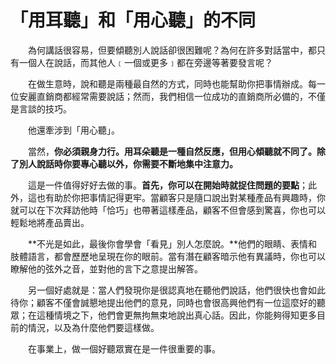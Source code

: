 # 「用耳聽」和「用心聽」的不同

&emsp;&emsp;為何講話很容易，但要傾聽別人說話卻很困難呢？為何在許多對話當中，都只有一個人在說話，而其他人﹝一個或更多﹞都在旁邊等著要發言呢？

&emsp;&emsp;在做生意時，說和聽是兩種最自然的方式，同時也能幫助你把事情辦成。每一位安麗直銷商都經常需要說話；然而，我們相信一位成功的直銷商所必備的，不僅是言談的技巧。

&emsp;&emsp;他還牽涉到「用心聽」。

&emsp;&emsp;當然，**你必須親身力行。用耳朵聽是一種自然反應，但用心傾聽就不同了。除了別人說話時你要專心聽以外，你需要不斷地集中注意力。**

&emsp;&emsp;這是一件值得好好去做的事。**首先，你可以在開始時就捉住問題的要點**；此外，這也有助於你把事情記得更牢。當顧客只是隨口說出對某種產品有興趣時，你就可以在下次拜訪他時「恰巧」也帶著這樣產品，顧客不但會感到驚喜，你也可以輕鬆地將產品賣出。

&emsp;&emsp;**不光是如此，最後你會學會「看見」別人怎麼說。**他們的眼睛、表情和肢體語言，都會歷歷地呈現在你的眼前。當有潛在顧客暗示他有異議時，你也可以瞭解他的弦外之音，並對他的言下之意提出解答。

&emsp;&emsp;另一個好處就是：當人們發現你是很認真地在聽他們說話，他們很快也會如此待你；顧客不僅會誠懇地提出他們的意見，同時也會很高興他們有一位這麼好的聽眾；在這種情境之下，他們會更無拘無束地說出真心話。因此，你能夠得知更多目前的情況，以及為什麼他們要這樣做。

&emsp;&emsp;在事業上，做一個好聽眾實在是一件很重要的事。

